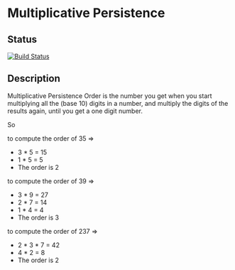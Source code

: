 # Multiplicative Persistence

## Status

[![Build Status](https://travis-ci.org/erwinvaneijk/multiplicative-persistence.svg?branch=master)](https://travis-ci.org/erwinvaneijk/multiplicative-persistence)

## Description

Multiplicative Persistence Order is the number you get when you start
multiplying all the (base 10) digits in a number, and multiply the digits
of the results again, until you get a one digit number.

So

to compute the order of 35 =>
- 3 * 5 = 15
- 1 * 5 = 5
- The order is 2

to compute the order of 39 =>
- 3 * 9 = 27
- 2 * 7 = 14
- 1 * 4 = 4
- The order is 3

to compute the order of 237 =>
- 2 * 3 * 7 = 42
- 4 * 2 = 8
- The order is 2

